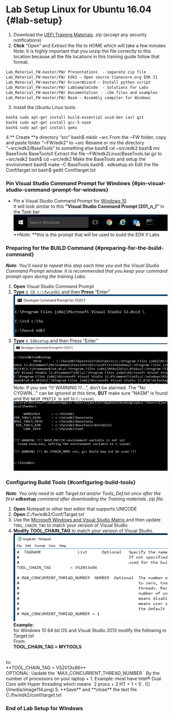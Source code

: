 <!--- @file
 README.md file for Lab_setup

Copyright (c) 2018, Intel Corporation. All rights reserved.<BR>

Redistribution and use in source (original document form) and 'compiled'
forms (converted to PDF, epub, HTML and other formats) with or without
modification, are permitted provided that the following conditions are met:

1) Redistributions of source code (original document form) must retain the
above copyright notice, this list of conditions and the following
disclaimer as the first lines of this file unmodified.

2) Redistributions in compiled form (transformed to other DTDs, converted to
PDF, epub, HTML and other formats) must reproduce the above copyright
notice, this list of conditions and the following disclaimer in the
documentation and/or other materials provided with the distribution.

THIS DOCUMENTATION IS PROVIDED BY TIANOCORE PROJECT "AS IS" AND ANY EXPRESS OR
IMPLIED WARRANTIES, INCLUDING, BUT NOT LIMITED TO, THE IMPLIED WARRANTIES OF
MERCHANTABILITY AND FITNESS FOR A PARTICULAR PURPOSE ARE DISCLAIMED. IN NO
EVENT SHALL TIANOCORE PROJECT BE LIABLE FOR ANY DIRECT, INDIRECT, INCIDENTAL,
SPECIAL, EXEMPLARY, OR CONSEQUENTIAL DAMAGES (INCLUDING, BUT NOT LIMITED TO,
PROCUREMENT OF SUBSTITUTE GOODS OR SERVICES; LOSS OF USE, DATA, OR PROFITS;
OR BUSINESS INTERRUPTION) HOWEVER CAUSED AND ON ANY THEORY OF LIABILITY,
WHETHER IN CONTRACT, STRICT LIABILITY, OR TORT (INCLUDING NEGLIGENCE OR
OTHERWISE) ARISING IN ANY WAY OUT OF THE USE OF THIS DOCUMENTATION, EVEN IF
ADVISED OF THE POSSIBILITY OF SUCH DAMAGE.

-->
# Lab Setup Linux for Ubuntu 16.04 {#lab-setup}


1.  Download the [UEFI Training Materials](https://github.com/Laurie0131/Lab_Material_FW) .zip (accept any security notifications) 
2. **Click** “Open”  and Extract the file to HOME which will take a few minutes <br>
Note:  It is highly important that you unzip the file correctly to this location because all the file locations in this training guide follow that format.
```
Lab_Material_FW-master/FW/ Presentations  - separate zip file 
Lab_Material_FW-master/FW/ Edk2 – Open source tianocore.org EDK II 
Lab_Material_FW-master/FW/ DriverWizard – Install python script
Lab_Material_FW-master/FW/ LabSampleCode  - Solutions for Labs
Lab_Material_FW-master/FW/ Documentation - .chm files and examples
Lab_Material_FW-master/FW/ Nasm – Assembly compiler for Windows
```
3.  Install the Ubuntu Linux tools:
```
bash$ sudo apt-get install build-essential uuid-dev iasl git 
bash$ sudo apt-get install gcc-5 nasm 
bash$ sudo apt-get install qemu
```
4.** Create **a directory “src”
   bash$ mkdir ~src
From the ~FW folder, copy and paste folder “~FW/edk2” to ~src
Rename or mv the directory “~src/edk2/BaseTools” to something else
bash$ cd ~src/edk2
bash$ mv BaseTools BaseToolsX
Extract the file ~FW/edk2Linux/BaseTools.tar.gz  to  ~src/edk2
bash$ cd ~src/edk2
Make the BaseTools and setup the environment
   bash$ make –C BaseTools
   bash$ . edksetup.sh
Edit the file Conf/target.txt
   bash$ gedit Conf/target.txt




### Pin Visual Studio Command Prompt for Windows {#pin-visual-studio-command-prompt-for-windows}

- Pin a Visual Studio Command Prompt for [Windows 10](../microsoft_windows_10__visual_studio_command_prompt.md) <br>
It will look similar to this **“Visual Studio Command Prompt (201_n_)”** in the Task bar 
![](/assets/TaskBarW10.JPG)<br>
**Note: **this is the prompt that will be used to build the EDK II Labs



### Preparing for the BUILD Command {#preparing-for-the-build-command}

**_Note_**_: You’ll need to repeat this step each time you exit the Visual Studio Command Prompt window. It is recommended that you keep your command prompt open during the training Labs._

1. **Open** Visual Studio Command Prompt 
2. **Type** `$ CD c:\fw\edk2` and then **Press** “Enter” 
![](/media/image5.png)
3. **Type** `$ Edksetup` and then Press “Enter” 
![](/media/image6.png)<br>
Note: If you see “!!! WARNING !!!...”, don’t be alarmed.  The "No CYGWIN..." can be ignored at this time, **BUT** make sure "NASM" is found and the `NASM_PREFIX `is set to `C:\nasm\`
![](/media/image7.png)


### Configuring Build Tools {#configuring-build-tools}

**_Note_**_: You only need to edit Target.txt and/or Tools_Def.txt once after the first_ **edksetup** _command after downloading the Training materials .zip file._

1. **Open** Notepad or other text editor that supports UNICODE 
2.  **Open** C:/fw/edk2/Conf/Target.txt 
3. Use the 
[Microsoft Windows and Visual Studio Matrix ](../microsoft_windows_and_visual_studio_matrix/README.md) and then update `TOOL_CHAIN_TAG` to match your version of Visual Studio
4. **Modify** **TOOL_CHAIN_TAG** to match your version of Visual Studio.
![](/media/image113.png)<br>
**Example:**<br>
for Windows 10 64 bit OS and Visual Studio 2013 modify the following in Target.txt<br>
From:<br>
**TOOL_CHAIN_TAG = MYTOOLS**
<br>
to:<br>
**TOOL_CHAIN_TAG = VS2013x86**
<br>
OPTIONAL: Update the `MAX_CONCURRENT_THREAD_NUMBER ` By the number of processors on your laptop + 1.  Example: most have Intel® Dual Core with Hyper threading which means `2 procs + 2 HT + 1 = 5`.
![](/media/image114.png)
5. **Save** and **close** the text file C:/fw/edk2/conf/target.txt

### End of Lab Setup for Windows